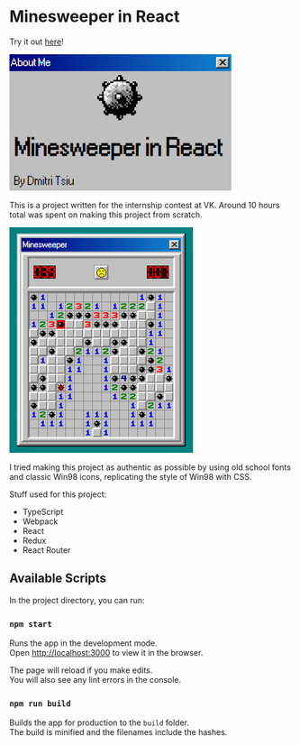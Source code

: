 # Minesweeper in React

Try it out [here](https://laoqiu233.github.io/minesweeper-react/)!

![Minesweeper in React](./imgs/title_screenshot.png)

This is a project written for the internship contest at VK. Around 10 hours total was 
spent on making this project from scratch.

![Gameplay screenshots](./imgs/gameplay.png)

I tried making this project as authentic as possible by using old school fonts and classic Win98 icons, 
replicating the style of Win98 with CSS.

Stuff used for this project:
- TypeScript
- Webpack
- React
- Redux
- React Router

## Available Scripts

In the project directory, you can run:

### `npm start`

Runs the app in the development mode.\
Open [http://localhost:3000](http://localhost:3000) to view it in the browser.

The page will reload if you make edits.\
You will also see any lint errors in the console.

### `npm run build`

Builds the app for production to the `build` folder.\
The build is minified and the filenames include the hashes.